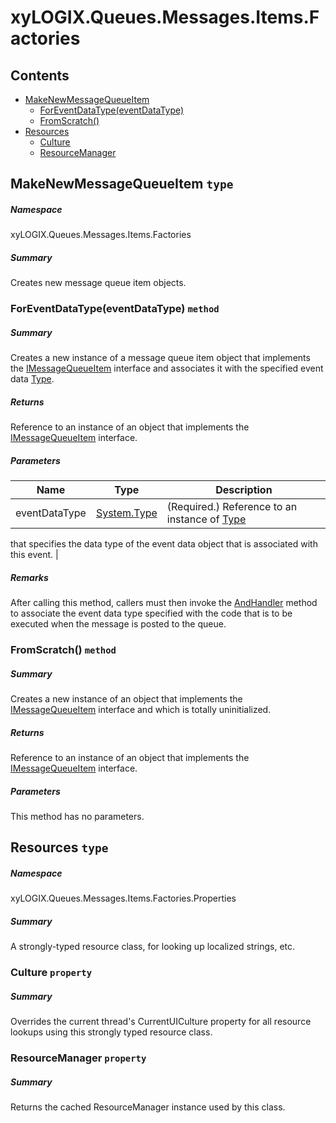 <a name='assembly'></a>
# xyLOGIX.Queues.Messages.Items.Factories

## Contents

- [MakeNewMessageQueueItem](#T-xyLOGIX-Queues-Messages-Items-Factories-MakeNewMessageQueueItem 'xyLOGIX.Queues.Messages.Items.Factories.MakeNewMessageQueueItem')
  - [ForEventDataType(eventDataType)](#M-xyLOGIX-Queues-Messages-Items-Factories-MakeNewMessageQueueItem-ForEventDataType-System-Type- 'xyLOGIX.Queues.Messages.Items.Factories.MakeNewMessageQueueItem.ForEventDataType(System.Type)')
  - [FromScratch()](#M-xyLOGIX-Queues-Messages-Items-Factories-MakeNewMessageQueueItem-FromScratch 'xyLOGIX.Queues.Messages.Items.Factories.MakeNewMessageQueueItem.FromScratch')
- [Resources](#T-xyLOGIX-Queues-Messages-Items-Factories-Properties-Resources 'xyLOGIX.Queues.Messages.Items.Factories.Properties.Resources')
  - [Culture](#P-xyLOGIX-Queues-Messages-Items-Factories-Properties-Resources-Culture 'xyLOGIX.Queues.Messages.Items.Factories.Properties.Resources.Culture')
  - [ResourceManager](#P-xyLOGIX-Queues-Messages-Items-Factories-Properties-Resources-ResourceManager 'xyLOGIX.Queues.Messages.Items.Factories.Properties.Resources.ResourceManager')

<a name='T-xyLOGIX-Queues-Messages-Items-Factories-MakeNewMessageQueueItem'></a>
## MakeNewMessageQueueItem `type`

##### Namespace

xyLOGIX.Queues.Messages.Items.Factories

##### Summary

Creates new message queue item objects.

<a name='M-xyLOGIX-Queues-Messages-Items-Factories-MakeNewMessageQueueItem-ForEventDataType-System-Type-'></a>
### ForEventDataType(eventDataType) `method`

##### Summary

Creates a new instance of a message queue item object that
implements the
[IMessageQueueItem](#T-xyLOGIX-Queues-Messages-Items-Interfaces-IMessageQueueItem 'xyLOGIX.Queues.Messages.Items.Interfaces.IMessageQueueItem')
interface
and associates it with the specified event data [Type](http://msdn.microsoft.com/query/dev14.query?appId=Dev14IDEF1&l=EN-US&k=k:System.Type 'System.Type').

##### Returns

Reference to an instance of an object that implements the
[IMessageQueueItem](#T-xyLOGIX-Queues-Messages-Items-Interfaces-IMessageQueueItem 'xyLOGIX.Queues.Messages.Items.Interfaces.IMessageQueueItem')
interface.

##### Parameters

| Name | Type | Description |
| ---- | ---- | ----------- |
| eventDataType | [System.Type](http://msdn.microsoft.com/query/dev14.query?appId=Dev14IDEF1&l=EN-US&k=k:System.Type 'System.Type') | (Required.) Reference to an instance of [Type](http://msdn.microsoft.com/query/dev14.query?appId=Dev14IDEF1&l=EN-US&k=k:System.Type 'System.Type')
that specifies the data type of the event data object that is
associated with this event. |

##### Remarks

After calling this method, callers must then invoke the
[AndHandler](#M-SampleMVP-MessageQueueItem-AndHandler 'SampleMVP.MessageQueueItem.AndHandler')
method to associate
the event data type specified with the code that is to be executed
when the message is posted to the queue.

<a name='M-xyLOGIX-Queues-Messages-Items-Factories-MakeNewMessageQueueItem-FromScratch'></a>
### FromScratch() `method`

##### Summary

Creates a new instance of an object that implements the
[IMessageQueueItem](#T-xyLOGIX-Queues-Messages-Interfaces-IMessageQueueItem 'xyLOGIX.Queues.Messages.Interfaces.IMessageQueueItem')
interface and which is totally uninitialized.

##### Returns

Reference to an instance of an object that implements the
[IMessageQueueItem](#T-xyLOGIX-Queues-Messages-Interfaces-IMessageQueueItem 'xyLOGIX.Queues.Messages.Interfaces.IMessageQueueItem')
interface.

##### Parameters

This method has no parameters.

<a name='T-xyLOGIX-Queues-Messages-Items-Factories-Properties-Resources'></a>
## Resources `type`

##### Namespace

xyLOGIX.Queues.Messages.Items.Factories.Properties

##### Summary

A strongly-typed resource class, for looking up localized strings, etc.

<a name='P-xyLOGIX-Queues-Messages-Items-Factories-Properties-Resources-Culture'></a>
### Culture `property`

##### Summary

Overrides the current thread's CurrentUICulture property for all
  resource lookups using this strongly typed resource class.

<a name='P-xyLOGIX-Queues-Messages-Items-Factories-Properties-Resources-ResourceManager'></a>
### ResourceManager `property`

##### Summary

Returns the cached ResourceManager instance used by this class.
